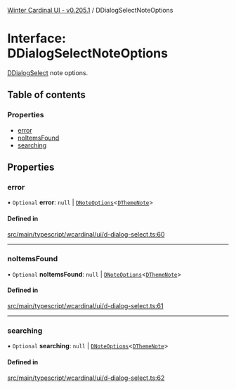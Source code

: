 [Winter Cardinal UI - v0.205.1](../index.md) / DDialogSelectNoteOptions

# Interface: DDialogSelectNoteOptions

[DDialogSelect](../classes/DDialogSelect.md) note options.

## Table of contents

### Properties

- [error](DDialogSelectNoteOptions.md#error)
- [noItemsFound](DDialogSelectNoteOptions.md#noitemsfound)
- [searching](DDialogSelectNoteOptions.md#searching)

## Properties

### error

• `Optional` **error**: ``null`` \| [`DNoteOptions`](DNoteOptions.md)<[`DThemeNote`](DThemeNote.md)\>

#### Defined in

[src/main/typescript/wcardinal/ui/d-dialog-select.ts:60](https://github.com/winter-cardinal/winter-cardinal-ui/blob/v0.205.1/src/main/typescript/wcardinal/ui/d-dialog-select.ts#L60)

___

### noItemsFound

• `Optional` **noItemsFound**: ``null`` \| [`DNoteOptions`](DNoteOptions.md)<[`DThemeNote`](DThemeNote.md)\>

#### Defined in

[src/main/typescript/wcardinal/ui/d-dialog-select.ts:61](https://github.com/winter-cardinal/winter-cardinal-ui/blob/v0.205.1/src/main/typescript/wcardinal/ui/d-dialog-select.ts#L61)

___

### searching

• `Optional` **searching**: ``null`` \| [`DNoteOptions`](DNoteOptions.md)<[`DThemeNote`](DThemeNote.md)\>

#### Defined in

[src/main/typescript/wcardinal/ui/d-dialog-select.ts:62](https://github.com/winter-cardinal/winter-cardinal-ui/blob/v0.205.1/src/main/typescript/wcardinal/ui/d-dialog-select.ts#L62)
